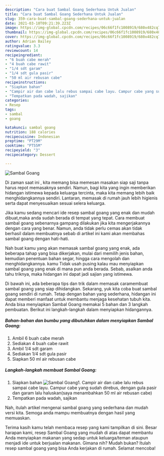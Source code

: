 ```yaml
---
description: "Cara buat Sambal Goang Sederhana Untuk Jualan"
title: "Cara buat Sambal Goang Sederhana Untuk Jualan"
slug: 359-cara-buat-sambal-goang-sederhana-untuk-jualan
date: 2021-03-10T09:21:39.223Z
image: https://img-global.cpcdn.com/recipes/06c66f1fc1008919/680x482cq70/sambal-goang-foto-resep-utama.jpg
thumbnail: https://img-global.cpcdn.com/recipes/06c66f1fc1008919/680x482cq70/sambal-goang-foto-resep-utama.jpg
cover: https://img-global.cpcdn.com/recipes/06c66f1fc1008919/680x482cq70/sambal-goang-foto-resep-utama.jpg
author: Adrian Bailey
ratingvalue: 3.3
reviewcount: 14
recipeingredient:
- "6 buah cabe merah"
- "4 buah cabe rawit"
- "1/4 sdt garam"
- "1/4 sdt gula pasir"
- "50 ml air rebusan cabe"
recipeinstructions:
- "Siapkan bahan"
- "Campir air dan cabe lalu rebus sampai cabe layu. Campur cabe yang sudah direbus, dengan gula pasir dan garam lalu haluskan(saya menambahkan 50 ml air rebusan cabe)"
- "Tempatkan pada wadah, sajikan"
categories:
- Resep
tags:
- sambal
- goang

katakunci: sambal goang 
nutrition: 188 calories
recipecuisine: Indonesian
preptime: "PT29M"
cooktime: "PT55M"
recipeyield: "3"
recipecategory: Dessert

---
```



![Sambal Goang](https://img-global.cpcdn.com/recipes/06c66f1fc1008919/680x482cq70/sambal-goang-foto-resep-utama.jpg)

Di zaman  saat ini , kita memang bisa memesan masakan siap saji tanpa harus repot memasaknya sendiri. Namun, bagi kita yang ingin memberikan hidangan istimewa kepada keluarga tercinta, maka kita memang lebih baik menghidangkannya sendiri. Lantaran, memasak di rumah jauh lebih higienis serta dapat menyesuaikan sesuai selera keluarga.

Jika kamu sedang mencari ide resep sambal goang yang enak dan mudah dibuat,maka anda sudah berada di tempat yang tepat. Cara membuat sambal goang  sebenarnya gampang dilakukan jika kita mengerjakannya dengan cara yang benar. Namun, anda tidak perlu cemas akan tidak berhasil dalam membuatnya 
sebab di artikel ini kami akan membahas sambal goang dengan hati-hati.  



Nah buat kamu yang akan memasak sambal goang yang enak, ada beberapa tahap yang bisa dikerjakan, mulai dari memilih jenis bahan, kemudian penentuan bahan segar, hingga cara mengolah dan menghidangkannya. kamu Tidak usah pusing kalau mau menyiapkan sambal goang yang enak di mana pun anda berada. Sebab, asalkan anda  tahu triknya, maka hidangan ini dapat jadi sajian yang istimewa.

Di bawah ini, ada beberapa tips dan trik dalam memasak caramembuat sambal goang yang siap dihidangkan. Sekarang, yuk kita coba buat sambal goang sendiri di rumah. Tetap dengan bahan yang sederhana, hidangan ini dapat memberi manfaat untuk membantu menjaga kesehatan tubuh kita. Anda bisa menyiapkan Sambal Goang memakai 5 bahan dan 3 langkah pembuatan. Berikut ini langkah-langkah dalam menyiapkan hidangannya.

<!--inarticleads1-->

##### Bahan-bahan dan bumbu yang dibutuhkan dalam menyiapkan Sambal Goang:

1. Ambil 6 buah cabe merah
1. Sediakan 4 buah cabe rawit
1. Ambil 1/4 sdt garam
1. Sediakan 1/4 sdt gula pasir
1. Siapkan 50 ml air rebusan cabe




<!--inarticleads2-->

##### Langkah-langkah membuat Sambal Goang:

1. Siapkan bahan
<img src="https://img-global.cpcdn.com/steps/b176fe1da1034ff2/160x128cq70/sambal-goang-langkah-memasak-1-foto.jpg" alt="Sambal Goang">1. Campir air dan cabe lalu rebus sampai cabe layu. Campur cabe yang sudah direbus, dengan gula pasir dan garam lalu haluskan(saya menambahkan 50 ml air rebusan cabe)
1. Tempatkan pada wadah, sajikan




Nah, itulah artikel mengenai  sambal goang  yang sederhana dan mudah versi kita. Semoga anda mampu membuatnya dengan hasil yang memuaskan. 

Terima kasih kamu telah membaca resep yang kami tampilkan di sini. Besar harapan kami, resep  Sambal Goang yang mudah di atas dapat membantu Anda menyiapkan makanan yang sedap untuk keluarga/teman ataupun menjadi ide untuk berjualan makanan. Gimana nih? Mudah bukan? Itulah resep sambal goang yang bisa Anda kerjakan di rumah. Selamat mencoba!

